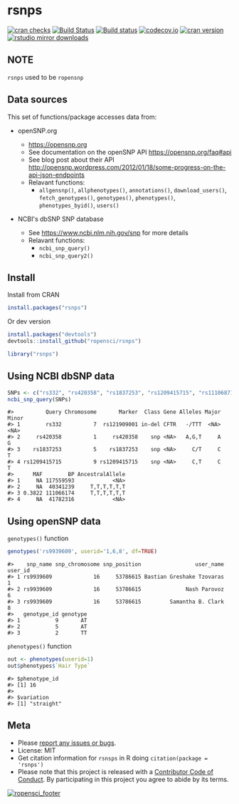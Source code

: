 rsnps
=====

[![cran checks](https://cranchecks.info/badges/worst/rsnps)](https://cranchecks.info/pkgs/rsnps)
[![Build Status](https://api.travis-ci.org/ropensci/rsnps.png)](https://travis-ci.org/ropensci/rsnps)
[![Build status](https://ci.appveyor.com/api/projects/status/d2lv98726u6t9ut5/branch/master)](https://ci.appveyor.com/project/sckott/rsnps/branch/master)
[![codecov.io](https://codecov.io/github/ropensci/rsnps/coverage.svg?branch=master)](https://codecov.io/github/ropensci/rsnps?branch=master)
[![cran version](http://www.r-pkg.org/badges/version/rsnps)](https://cran.r-project.org/package=rsnps)
[![rstudio mirror downloads](http://cranlogs.r-pkg.org/badges/rsnps?color=E664A4)](https://github.com/metacran/cranlogs.app)

## NOTE

`rsnps` used to be `ropensnp`


## Data sources

This set of functions/package accesses data from:

+ openSNP.org
	+ <https://opensnp.org>
	+ See documentation on the openSNP API <https://opensnp.org/faq#api>
	+ See blog post about their API <http://opensnp.wordpress.com/2012/01/18/some-progress-on-the-api-json-endpoints>
	+ Relavant functions:
		+ `allgensnp()`, `allphenotypes()`, `annotations()`, `download_users()`, 
		`fetch_genotypes()`, `genotypes()`, `phenotypes()`, `phenotypes_byid()`, `users()`

+ NCBI's dbSNP SNP database
	+ See <https://www.ncbi.nlm.nih.gov/snp> for more details
	+ Relavant functions:
		+ `ncbi_snp_query()`
		+ `ncbi_snp_query2()`

## Install

Install from CRAN


```r
install.packages("rsnps")
```

Or dev version


```r
install.packages("devtools")
devtools::install_github("ropensci/rsnps")
```


```r
library("rsnps")
```

## Using NCBI dbSNP data


```r
SNPs <- c("rs332", "rs420358", "rs1837253", "rs1209415715", "rs111068718")
ncbi_snp_query(SNPs)
```

```
#>          Query Chromosome       Marker  Class Gene Alleles Major Minor
#> 1        rs332          7  rs121909001 in-del CFTR   -/TTT  <NA>  <NA>
#> 2     rs420358          1     rs420358    snp <NA>   A,G,T     A     G
#> 3    rs1837253          5    rs1837253    snp <NA>     C/T     C     T
#> 4 rs1209415715          9 rs1209415715    snp <NA>     C,T     C     T
#>      MAF        BP AncestralAllele
#> 1     NA 117559593            <NA>
#> 2     NA  40341239     T,T,T,T,T,T
#> 3 0.3822 111066174     T,T,T,T,T,T
#> 4     NA  41782316            <NA>
```

## Using openSNP data

`genotypes()` function


```r
genotypes('rs9939609', userid='1,6,8', df=TRUE)
```

```
#>    snp_name snp_chromosome snp_position                 user_name user_id
#> 1 rs9939609             16     53786615 Bastian Greshake Tzovaras       1
#> 2 rs9939609             16     53786615              Nash Parovoz       6
#> 3 rs9939609             16     53786615         Samantha B. Clark       8
#>   genotype_id genotype
#> 1           9       AT
#> 2           5       AT
#> 3           2       TT
```

`phenotypes()` function


```r
out <- phenotypes(userid=1)
out$phenotypes$`Hair Type`
```

```
#> $phenotype_id
#> [1] 16
#> 
#> $variation
#> [1] "straight"
```

## Meta

* Please [report any issues or bugs](https://github.com/ropensci/rsnps/issues).
* License: MIT
* Get citation information for `rsnsps` in R doing `citation(package = 'rsnps')`
* Please note that this project is released with a [Contributor Code of Conduct](CODE_OF_CONDUCT.md). 
By participating in this project you agree to abide by its terms.

[![ropensci_footer](https://ropensci.org/public_images/github_footer.png)](https://ropensci.org)
